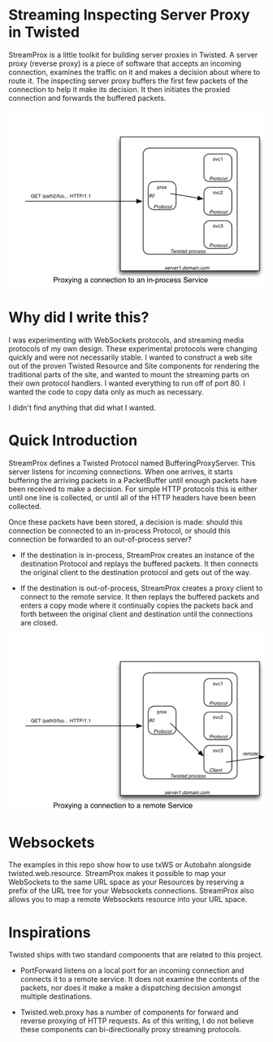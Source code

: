 
Streaming Inspecting Server Proxy in Twisted
============================================


StreamProx is a little toolkit for building server proxies in Twisted.
A server proxy (reverse proxy) is a piece of software that accepts an
incoming connection, examines the traffic on it and makes a decision
about where to route it.  The inspecting server proxy buffers the
first few packets of the connection to help it make its decision.  It
then initiates the proxied connection and forwards the buffered
packets.

![StreamProx Overview](/doc/streamprox-local.png?raw=true)


# Why did I write this? #

I was experimenting with WebSockets protocols, and streaming media
protocols of my own design.  These experimental protocols were
changing quickly and were not necessarily stable.  I wanted to
construct a web site out of the proven Twisted Resource and Site
components for rendering the traditional parts of the site, and wanted
to mount the streaming parts on their own protocol handlers.  I wanted
everything to run off of port 80.  I wanted the code to copy data only
as much as necessary.

I didn't find anything that did what I wanted.


# Quick Introduction #

StreamProx defines a Twisted Protocol named BufferingProxyServer.
This server listens for incoming connections.  When one arrives, it
starts buffering the arriving packets in a PacketBuffer until enough
packets have been received to make a decision.  For simple HTTP
protocols this is either until one line is collected, or until all of
the HTTP headers have been been collected.

Once these packets have been stored, a decision is made: should this
connection be connected to an in-process Protocol, or should this
connection be forwarded to an out-of-process server?

- If the destination is in-process, StreamProx creates an instance of
  the destination Protocol and replays the buffered packets.  It then
  connects the original client to the destination protocol and gets
  out of the way.

- If the destination is out-of-process, StreamProx creates a proxy
  client to connect to the remote service.  It then replays the
  buffered packets and enters a copy mode where it continually copies
  the packets back and forth between the original client and
  destination until the connections are closed.
  
![StreamProx Overview](/doc/streamprox-remote.png?raw=true)

# Websockets #

The examples in this repo show how to use txWS or Autobahn alongside
twisted.web.resource.  StreamProx makes it possible to map your
WebSockets to the same URL space as your Resources by reserving a
prefix of the URL tree for your Websockets connections.  StreamProx
also allows you to map a remote Websockets resource into your URL
space.


# Inspirations #
  
Twisted ships with two standard components that are related to this
project.

- PortForward listens on a local port for an incoming connection and
  connects it to a remote service.  It does not examine the contents
  of the packets, nor does it make a make a dispatching decision
  amongst multiple destinations.

- Twisted.web.proxy has a number of components for forward and reverse
  proxying of HTTP requests.  As of this writing, I do not believe
  these components can bi-directionally proxy streaming protocols.
  
